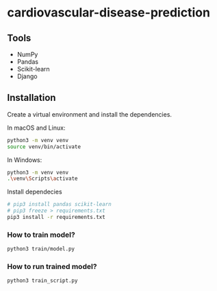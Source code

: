 # cardiovascular-disease-prediction

## Tools
- NumPy
- Pandas
- Scikit-learn
- Django

## Installation

Create a virtual environment and install the dependencies.

In macOS and Linux:
```zsh
python3 -m venv venv
source venv/bin/activate
```
In Windows:

```zsh
python3 -m venv venv
.\venv\Scripts\activate
```

Install dependecies
```zsh
# pip3 install pandas scikit-learn
# pip3 freeze > requirements.txt
pip3 install -r requirements.txt
```

### How to train model?

```zsh
python3 train/model.py 
```

### How to run trained model?

```zsh
python3 train_script.py
```